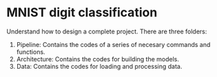 # MNIST digit classification
Understand how to design a complete project. There are three folders:
1. Pipeline: Contains the codes of a series of necesary commands and functions. 
1. Architecture: Contains the codes for building the models.
2. Data: Contains the codes for loading and processing data.

